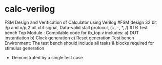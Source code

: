 # calc-verilog
FSM Design and Verification of Calculator using Verilog 
#FSM design
32 bit i/p and o/p,2 bit ctrl signal, Data-valid stall protocol, (+, -, *, /)
#TB
Test bench Top Module : Compilable code for tb_top.v  includes:
  a) DUT instantiation
  b) Clock generation
  c) Reset generation
Test bench Environment: 
   The test bench should include all tasks & blocks required for stimulus generation 
  - Demonstrated by a single test case 

